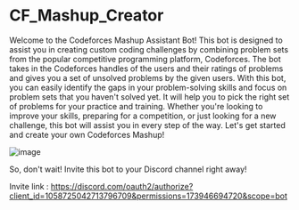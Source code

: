 # CF_Mashup_Creator
Welcome to the Codeforces Mashup Assistant Bot! This bot is designed to assist you in creating custom coding challenges by combining problem sets from the popular competitive programming platform, Codeforces. The bot takes in the Codeforces handles of the users and their ratings of problems and gives you a set of unsolved problems by the given users. With this bot, you can easily identify the gaps in your problem-solving skills and focus on problem sets that you haven't solved yet. It will help you to pick the right set of problems for your practice and training. Whether you're looking to improve your skills, preparing for a competition, or just looking for a new challenge, this bot will assist you in every step of the way. Let's get started and create your own Codeforces Mashup!

![image](https://user-images.githubusercontent.com/73179209/213900975-62e030b4-9292-4855-932a-cc2a6437decf.png)


So, don't wait! Invite this bot to your Discord channel right away!

Invite link : https://discord.com/oauth2/authorize?client_id=1058725042713796709&permissions=173946694720&scope=bot



